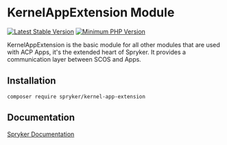 # KernelAppExtension Module
[![Latest Stable Version](https://poser.pugx.org/spryker/kernel-app-extension/v/stable.svg)](https://packagist.org/packages/spryker/kernel-app-extension)
[![Minimum PHP Version](https://img.shields.io/badge/php-%3E%3D%208.1-8892BF.svg)](https://php.net/)

KernelAppExtension is the basic module for all other modules that are used with ACP Apps, it's the extended heart of Spryker. It provides a communication layer between SCOS and Apps.

## Installation

```
composer require spryker/kernel-app-extension
```

## Documentation

[Spryker Documentation](https://docs.spryker.com)
